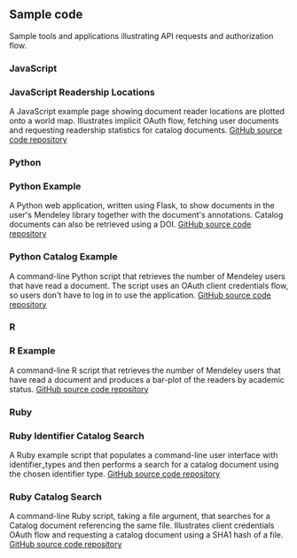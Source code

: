 ## Sample code
Sample tools and applications illustrating API requests and authorization flow.

### JavaScript

<a name="javascript_readership_locations"></a>
### JavaScript Readership Locations
A JavaScript example page showing document reader locations are plotted onto a world map. Illustrates implicit OAuth flow, fetching user documents and requesting readership statistics for catalog documents. <a href="https://github.com/Mendeley/mendeley-api-javascript-readership_map" target="_blank">GitHub source code repository</a>

### Python

<a name="python_example"></a>
### Python Example
A Python web application, written using Flask, to show documents in the user's Mendeley library together with the document's  annotations. Catalog documents can also be retrieved using a DOI. <a href="https://github.com/Mendeley/mendeley-api-python-example" target="_blank">GitHub source code repository</a>

<a name="python_catalog_example"></a>
### Python Catalog Example
A command-line Python script that retrieves the number of Mendeley users that have read a document. The script uses an OAuth client credentials flow, so users don't have to log in to use the application. <a href="https://github.com/Mendeley/mendeley-api-python-catalog-example" target="_blank">GitHub source code repository</a>

### R

<a name="r_example"></a>
### R Example
A command-line R script that retrieves the number of Mendeley users that have read a document and produces a bar-plot of the readers by academic status. <a href="https://github.com/Mendeley/mendeley-api-r-example" target="_blank">GitHub source code repository</a>

### Ruby

<a name="identifier_catalog_search"></a>
### Ruby Identifier Catalog Search
A Ruby example script that populates a command-line user interface with identifier_types and then performs a search for a catalog document using the chosen identifier type. <a href="https://github.com/Mendeley/mendeley-api-ruby-identifier-catalog-search" target="_blank">GitHub source code repository</a>

<a name="ruby_file_in_catalog"></a>
### Ruby Catalog Search
A command-line Ruby script, taking a file argument, that searches for a Catalog document referencing the same file. Illustrates client credentials OAuth flow and requesting a catalog document using a SHA1 hash of a file. <a href="https://github.com/Mendeley/mendeley-api-ruby-is-file-in-catalog" target="_blank">GitHub source code repository</a>